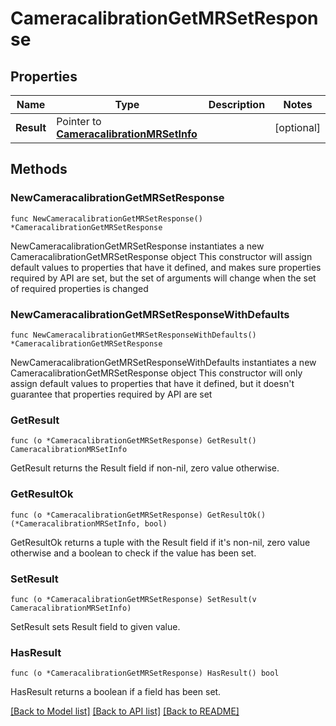 # CameracalibrationGetMRSetResponse

## Properties

Name | Type | Description | Notes
------------ | ------------- | ------------- | -------------
**Result** | Pointer to [**CameracalibrationMRSetInfo**](CameracalibrationMRSetInfo.md) |  | [optional] 

## Methods

### NewCameracalibrationGetMRSetResponse

`func NewCameracalibrationGetMRSetResponse() *CameracalibrationGetMRSetResponse`

NewCameracalibrationGetMRSetResponse instantiates a new CameracalibrationGetMRSetResponse object
This constructor will assign default values to properties that have it defined,
and makes sure properties required by API are set, but the set of arguments
will change when the set of required properties is changed

### NewCameracalibrationGetMRSetResponseWithDefaults

`func NewCameracalibrationGetMRSetResponseWithDefaults() *CameracalibrationGetMRSetResponse`

NewCameracalibrationGetMRSetResponseWithDefaults instantiates a new CameracalibrationGetMRSetResponse object
This constructor will only assign default values to properties that have it defined,
but it doesn't guarantee that properties required by API are set

### GetResult

`func (o *CameracalibrationGetMRSetResponse) GetResult() CameracalibrationMRSetInfo`

GetResult returns the Result field if non-nil, zero value otherwise.

### GetResultOk

`func (o *CameracalibrationGetMRSetResponse) GetResultOk() (*CameracalibrationMRSetInfo, bool)`

GetResultOk returns a tuple with the Result field if it's non-nil, zero value otherwise
and a boolean to check if the value has been set.

### SetResult

`func (o *CameracalibrationGetMRSetResponse) SetResult(v CameracalibrationMRSetInfo)`

SetResult sets Result field to given value.

### HasResult

`func (o *CameracalibrationGetMRSetResponse) HasResult() bool`

HasResult returns a boolean if a field has been set.


[[Back to Model list]](../README.md#documentation-for-models) [[Back to API list]](../README.md#documentation-for-api-endpoints) [[Back to README]](../README.md)


